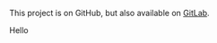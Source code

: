 This project is on GitHub, but also available on [GitLab](https://gitlab.com/tranttommy/context-practice).

Hello